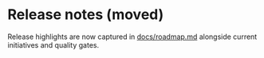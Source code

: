 # Release notes (moved)

Release highlights are now captured in [docs/roadmap.md](docs/roadmap.md) alongside current initiatives and quality gates.
